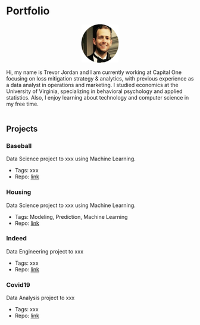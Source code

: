 # Portfolio
<p align="center"><img src="./artifacts/fancy.png" alt="headshot" width="100"/></p>

Hi, my name is Trevor Jordan and I am currently working at Capital One focusing on loss mitigation strategy & analytics, with previous experience as a data analyst in operations and marketing. I studied economics at the University of Virginia, specializing in behavioral psychology and applied statistics. Also, I enjoy learning about technology and computer science in my free time.
<br><br>

## Projects

### Baseball
Data Science project to xxx using Machine Learning.
- Tags: xxx
- Repo: [link]()

### Housing
Data Science project to xxx using Machine Learning.
- Tags: Modeling, Prediction, Machine Learning
- Repo: [link]()

### Indeed
Data Engineering project to xxx
- Tags: xxx
- Repo: [link]()

### Covid19
Data Analysis project to xxx
- Tags: xxx
- Repo: [link]()
